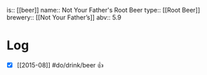 is:: [[beer]]
name:: Not Your Father's Root Beer
type:: [[Root Beer]]
brewery:: [[Not Your Father’s]]
abv:: 5.9

# Log
- [x] [[2015-08]] #do/drink/beer 👍
